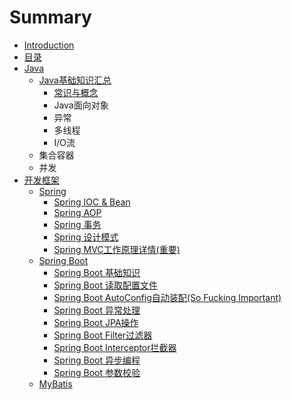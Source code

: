 # Summary

* [Introduction](README.md)
* [目录](directory.md)
* [Java](java_base/start.md)
    * [Java基础知识汇总](java_base/startJava.md)
        * [常识与概念](java_base/basicKills.md)
        * Java面向对象
        * 异常
        * 多线程
        * I/O流
    * 集合容器
    * 并发
* [开发框架](develop_framework/start.md)
    * [Spring](develop_framework/Spring/Spring.md)
        * [Spring IOC & Bean](develop_framework/Spring/IOC_Bean.md)
        * [Spring AOP](develop_framework/Spring/Spring_AOP.md)
        * [Spring 事务](develop_framework/Spring/Spring_Transaction.md)
        * [Spring 设计模式](develop_framework/Spring/Spring_DesignModel.md)
        * [Spring MVC工作原理详情(重要)](develop_framework/Spring/SpringMVC.md)
    * [Spring Boot](develop_framework/SpringBoot/SpringBoot.md)
        * [Spring Boot 基础知识](develop_framework/SpringBoot/SpringBoot_Base.md)
        * [Spring Boot 读取配置文件](develop_framework/SpringBoot/SpringBoot_Read_Configuration.md)
        * [Spring Boot AutoConfig自动装配(So Fucking Important)](develop_framework/SpringBoot/SpringBoot_AutoConfig.md)
        * [Spring Boot 异常处理](develop_framework/SpringBoot/SpringBoot_Exception.md)
        * [Spring Boot JPA操作](develop_framework/SpringBoot/SpringBoot_JPA.md)
        * [Spring Boot Filter过滤器](develop_framework/SpringBoot/SpringBoot_Filter.md)
        * [Spring Boot Interceptor拦截器](develop_framework/SpringBoot/SpringBoot_Interceptor.md)
        * [Spring Boot 异步编程](develop_framework/SpringBoot/SpringBoot_AsynCoding.md)
        * [Spring Boot 参数校验](develop_framework/SpringBoot/SpringBoot_Validator.md)
    * [MyBatis](develop_framework/Mybatis/MyBatis.md)

